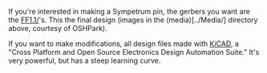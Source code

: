 If you're interested in making a Sympetrum pin, the gerbers you want are the [FF1.1/](FF1.1)'s. This the final design (images in the (media)[../Media/] directory above, courtesy of OSHPark).

If you want to make modifications, all design files made with [KiCAD](http://kicad-pcb.org/), a "Cross Platform and Open Source Electronics Design Automation Suite." It's very powerful, but has a steep learning curve.

